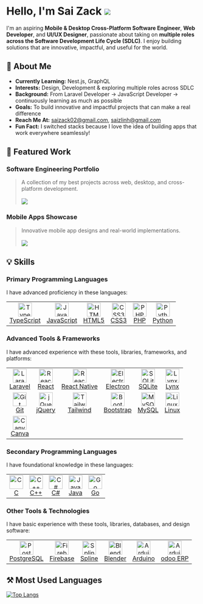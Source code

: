 # Hello, I'm Sai Zack  ![](https://user-images.githubusercontent.com/18350557/176309783-0785949b-9127-417c-8b55-ab5a4333674e.gif)

I'm an aspiring **Mobile & Desktop Cross-Platform Software Engineer**, **Web Developer**, and **UI/UX Designer**, passionate about taking on **multiple roles across the Software Development Life Cycle (SDLC)**. I enjoy building solutions that are innovative, impactful, and useful for the world.

## 🚀 About Me  
- **Currently Learning:** Nest.js, GraphQL  
- **Interests:** Design, Development & exploring multiple roles across SDLC  
- **Background:** From Laravel Developer → JavaScript Developer → continuously learning as much as possible  
- **Goals:** To build innovative and impactful projects that can make a real difference  
- **Reach Me At:** [saizack02@gmail.com](mailto:saizack02@gmail.com), [saizlinh@gmail.com](mailto:saizlinh@gmail.com)
- **Fun Fact:** I switched stacks because I love the idea of building apps that work everywhere seamlessly!  

## 🔗 Featured Work  

### **Software Engineering Portfolio**  
> A collection of my best projects across web, desktop, and cross-platform development. <br /><br />
> <a href="https://www.canva.com/design/DAGwf_7k-WM/HDjBzIh8xrJLUc-aVChkDA/view">
    <img src="https://img.shields.io/badge/Portfolio-View%20Now-red?style=for-the-badge&logo=laravel" />
  </a> <br />

### **Mobile Apps Showcase**
> Innovative mobile app designs and real-world implementations. <br /><br />
> <a href="https://www.canva.com/design/DAGyIEqwDdM/xR6qrOsgBM50QZ6uPGnN7Q/view">
    <img src="https://img.shields.io/badge/Mobile%20Apps-Showcase%20%EF%B8%8F-blue?style=for-the-badge&logo=react" />
  </a>


## 💡 Skills  

### Primary Programming Languages  
I have advanced proficiency in these languages:

<table>
  <tr>
    <td align="center"><a href="https://www.typescriptlang.org/"><img src="https://raw.githubusercontent.com/danielcranney/readme-generator/main/public/icons/skills/typescript-colored.svg" width="36" height="36" alt="TypeScript" /><br />TypeScript</a></td>
    <td align="center"><a href="https://developer.mozilla.org/en-US/docs/Web/JavaScript"><img src="https://raw.githubusercontent.com/danielcranney/readme-generator/main/public/icons/skills/javascript-colored.svg" width="36" height="36" alt="JavaScript" /><br />JavaScript</a></td>
    <td align="center"><a href="https://developer.mozilla.org/en-US/docs/Glossary/HTML5"><img src="https://raw.githubusercontent.com/danielcranney/readme-generator/main/public/icons/skills/html5-colored.svg" width="36" height="36" alt="HTML5" /><br />HTML5</a></td>
    <td align="center"><a href="https://www.w3.org/TR/CSS/#css"><img src="https://raw.githubusercontent.com/danielcranney/readme-generator/main/public/icons/skills/css3-colored.svg" width="36" height="36" alt="CSS3" /><br />CSS3</a></td>
    <td align="center"><a href="https://www.php.net/"><img src="https://raw.githubusercontent.com/danielcranney/readme-generator/main/public/icons/skills/php-colored.svg" width="36" height="36" alt="PHP" /><br />PHP</a></td>
    <td align="center"><a href="https://www.python.org/"><img src="https://raw.githubusercontent.com/danielcranney/readme-generator/main/public/icons/skills/python-colored.svg" width="36" height="36" alt="Python" /><br />Python</a></td>
  </tr>
</table>

### Advanced Tools & Frameworks  
I have advanced experience with these tools, libraries, frameworks, and platforms:

<table>
  <tr>
    <td align="center"><a href="https://laravel.com/"><img src="https://raw.githubusercontent.com/danielcranney/readme-generator/main/public/icons/skills/laravel-colored.svg" width="36" height="36" alt="Laravel" /><br />Laravel</a></td>
    <td align="center"><a href="https://reactjs.org/"><img src="https://raw.githubusercontent.com/danielcranney/readme-generator/main/public/icons/skills/react-colored.svg" width="36" height="36" alt="React" /><br />React</a></td>
    <td align="center"><a href="https://reactnative.dev/"><img src="https://raw.githubusercontent.com/danielcranney/readme-generator/main/public/icons/skills/react-colored.svg" width="36" height="36" alt="React Native" /><br />React Native</a></td>
    <td align="center"><a href="https://www.electronjs.org/"><img src="https://upload.wikimedia.org/wikipedia/commons/9/91/Electron_Software_Framework_Logo.svg" width="36" height="36" alt="Electron" /><br />Electron</a></td>
    <td align="center"><a href="https://www.sqlite.org/"><img src="https://images.icon-icons.com/2107/PNG/512/file_type_sqlite_icon_130153.png" width="36" height="36" alt="SQLite" /><br />SQLite</a></td>
    <td align="center"><a href="https://lynxjs.org/"><img src="https://github.com/lynx-family.png" width="36" height="36" alt="Lynx" /><br />Lynx</a></td>
  </tr>
  <tr>
    <td align="center"><a href="https://git-scm.com/"><img src="https://raw.githubusercontent.com/danielcranney/readme-generator/main/public/icons/skills/git-colored.svg" width="36" height="36" alt="Git" /><br />Git</a></td>
    <td align="center"><a href="https://jquery.com/"><img src="https://raw.githubusercontent.com/danielcranney/readme-generator/main/public/icons/skills/jquery-colored.svg" width="36" height="36" alt="jQuery" /><br />jQuery</a></td>
    <td align="center"><a href="https://tailwindcss.com/"><img src="https://raw.githubusercontent.com/danielcranney/readme-generator/main/public/icons/skills/tailwindcss-colored.svg" width="36" height="36" alt="TailwindCSS" /><br />Tailwind</a></td>
    <td align="center"><a href="https://getbootstrap.com/"><img src="https://raw.githubusercontent.com/danielcranney/readme-generator/main/public/icons/skills/bootstrap-colored.svg" width="36" height="36" alt="Bootstrap" /><br />Bootstrap</a></td>
    <td align="center"><a href="https://www.mysql.com/"><img src="https://raw.githubusercontent.com/danielcranney/readme-generator/main/public/icons/skills/mysql-colored.svg" width="36" height="36" alt="MySQL" /><br />MySQL</a></td>
    <td align="center"><a href="https://www.linux.org"><img src="https://raw.githubusercontent.com/danielcranney/readme-generator/main/public/icons/skills/linux-colored.svg" width="36" height="36" alt="Linux" /><br />Linux</a></td>
  </tr>
  <tr>
    <td align="center"><a href="https://www.canva.com/"><img src="https://freelogopng.com/images/all_img/1656733807canva-icon-png.png" width="36" height="36" alt="Canva" /><br />Canva</a></td>
  </tr>
</table>

### Secondary Programming Languages  
I have foundational knowledge in these languages:

<table>
  <tr>
    <td align="center"><a href="https://docs.microsoft.com/en-us/cpp/?view=msvc-170"><img src="https://raw.githubusercontent.com/danielcranney/readme-generator/main/public/icons/skills/c-colored.svg" width="36" height="36" alt="C" /><br />C</a></td>
    <td align="center"><a href="https://docs.microsoft.com/en-us/cpp/?view=msvc-170"><img src="https://raw.githubusercontent.com/danielcranney/readme-generator/main/public/icons/skills/cplusplus-colored.svg" width="36" height="36" alt="C++" /><br />C++</a></td>
    <td align="center"><a href="https://docs.microsoft.com/en-us/dotnet/csharp/"><img src="https://raw.githubusercontent.com/danielcranney/readme-generator/main/public/icons/skills/csharp-colored.svg" width="36" height="36" alt="C#" /><br />C#</a></td>
    <td align="center"><a href="https://www.oracle.com/java/"><img src="https://raw.githubusercontent.com/danielcranney/readme-generator/main/public/icons/skills/java-colored.svg" width="36" height="36" alt="Java" /><br />Java</a></td>
    <td align="center"><a href="https://go.dev/"><img src="https://raw.githubusercontent.com/danielcranney/readme-generator/main/public/icons/skills/go-colored.svg" width="36" height="36" alt="Go" /><br />Go</a></td>
  </tr>
</table>

### Other Tools & Technologies  
I have basic experience with these tools, libraries, databases, and design software:

<table>
  <tr>
    <td align="center"><a href="https://www.postgresql.org/"><img src="https://raw.githubusercontent.com/danielcranney/readme-generator/main/public/icons/skills/postgresql-colored.svg" width="36" height="36" alt="PostgreSQL" /><br />PostgreSQL</a></td>
    <td align="center"><a href="https://firebase.google.com/"><img src="https://raw.githubusercontent.com/danielcranney/readme-generator/main/public/icons/skills/firebase-colored.svg" width="36" height="36" alt="Firebase" /><br />Firebase</a></td>
    <td align="center"><a href="https://spline.design/"><img src="https://spline.design/_next/image?url=%2F_next%2Fstatic%2Fmedia%2Fspline_logo.647803e0.png&w=128&q=75" width="36" height="36" alt="Spline" /><br />Spline</a></td>
    <td align="center"><a href="https://www.blender.org/"><img src="https://raw.githubusercontent.com/danielcranney/readme-generator/main/public/icons/skills/blender-colored.svg" width="36" height="36" alt="Blender" /><br />Blender</a></td>
    <td align="center"><a href="https://store.arduino.cc/"><img src="https://raw.githubusercontent.com/danielcranney/readme-generator/main/public/icons/skills/arduino-colored.svg" width="36" height="36" alt="Arduino" /><br />Arduino</a></td>
    <td align="center"><a href="https://www.odoo.com/"><img src="https://odoocdn.com/openerp_website/static/src/img/assets/png/odoo_logo.png" width="36" height="36" alt="Arduino" /><br />odoo ERP</a></td>
    
  </tr>
</table>

## ⚒️ Most Used Languages  

[![Top Langs](https://github-readme-stats.vercel.app/api/top-langs/?username=sai-zack-dev&layout=donut&theme=merko)](https://github.com/sai-zack-dev/github-readme-stats)
